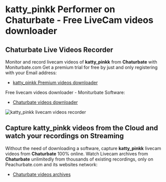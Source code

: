 # katty_pinkk Performer on Chaturbate - Free LiveCam videos downloader

## Chaturbate Live Videos Recorder

Monitor and record livecam videos of **katty_pinkk** from **Chaturbate** with Moniturbate.com
Get a premium trial for free by just and only registering with your Email address:
* [katty_pinkk Premium videos downloader](https://moniturbate.com/request-demo-licence-key.html)

Free livecam videos downloader - Moniturbate Software:
* [Chaturbate videos downloader](https://moniturbate.com/moniturbate-download-software.html)

![katty_pinkk livecam videos recorder](https://peachurnet.com/templates/moniturbate-software.png)


## Capture katty_pinkk videos from the Cloud and watch your recordings on Streaming

Without the need of downloading a software, capture **katty_pinkk** livecam videos from **Chaturbate** 100% online.
Watch Livecam archives from **Chaturbate** unlimitedly from thousands of existing recordings, only on Peachurbate.com and its websites network:
* [Chaturbate videos archives](https://peachurnet.com/)